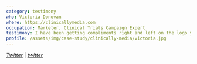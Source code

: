 ```yaml
---
category: testimony
who: Victoria Donovan
where: https://clinicallymedia.com
occupation: Marketer, Clinical Trials Campaign Expert
testimony: I have been getting compliments right and left on the logo you all made me from my clients. Also, very few complimented my website, promo materials, or business cards until the logo you made me was on there. Thank you thank you!
profile: /assets/img/case-study/clinically-media/victoria.jpg
---
```

<a href="https://twitter.com/growyourcode"><i class="fa fa-twitter"><span class="hidden">Twitter</span></i></a> &#124; <a href="http://keyspark.io"><i class="fa fa-globe"><span class="hidden">twitter</span></i></a>
